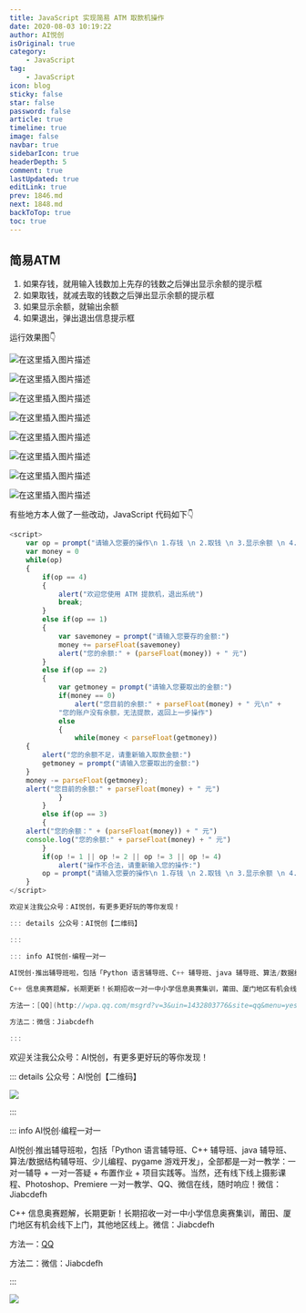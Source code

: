 ```yaml
---
title: JavaScript 实现简易 ATM 取款机操作
date: 2020-08-03 10:19:22
author: AI悦创
isOriginal: true
category: 
    - JavaScript
tag:
    - JavaScript
icon: blog
sticky: false
star: false
password: false
article: true
timeline: true
image: false
navbar: true
sidebarIcon: true
headerDepth: 5
comment: true
lastUpdated: true
editLink: true
prev: 1846.md
next: 1848.md
backToTop: true
toc: true
---
```


## 简易ATM
1. 如果存钱，就用输入钱数加上先存的钱数之后弹出显示余额的提示框
2. 如果取钱，就减去取的钱数之后弹出显示余额的提示框
3. 如果显示余额，就输出余额
4. 如果退出，弹出退出信息提示框

运行效果图👇

![在这里插入图片描述](./47.assets/aeddff074bbe4f5285f056cd034046bc.png)

![在这里插入图片描述](./47.assets/33fe9bb8b1444e8188fa7bdab0f5ae7e.png)

![在这里插入图片描述](./47.assets/d22f55df10394f34a65746b651d1be4b.png)

![在这里插入图片描述](./47.assets/b3bf36369b094dd2b2105a8337a9d598.png)

![在这里插入图片描述](./47.assets/b3ab67c85c2548f9adebb241e36933d0.png)

![在这里插入图片描述](./47.assets/9f6fa8fed91643469d1f04740ab7a579.png)

![在这里插入图片描述](./47.assets/9dc7e273c3ef4c599dd9db7afa0d3f55.png)



![在这里插入图片描述](./47.assets/fe49e835cb7c4c7a9377a53b87fe009b.png)

有些地方本人做了一些改动，JavaScript 代码如下👇

```javascript
<script>
    var op = prompt("请输入您要的操作\n 1.存钱 \n 2.取钱 \n 3.显示余额 \n 4.退出")
    var money = 0
    while(op)
    {
        if(op == 4) 
        {
            alert("欢迎您使用 ATM 提款机，退出系统")
            break;
        }
        else if(op == 1)
        {
            var savemoney = prompt("请输入您要存的金额:")
            money += parseFloat(savemoney)
            alert("您的余额:" + (parseFloat(money)) + " 元")
        }
        else if(op == 2)
        {
            var getmoney = prompt("请输入您要取出的金额:")
            if(money == 0)
                alert("您目前的余额:" + parseFloat(money) + " 元\n" +
	        "您的账户没有余额，无法提款，返回上一步操作")
            else
            {
                while(money < parseFloat(getmoney))
	{
	    alert("您的余额不足，请重新输入取款金额:")
	    getmoney = prompt("请输入您要取出的金额:")
	}
	money -= parseFloat(getmoney);
	alert("您目前的余额:" + parseFloat(money) + " 元")
            }
        }
        else if(op == 3)
        {
	alert("您的余额：" + (parseFloat(money)) + " 元")
	console.log("您的余额:" + parseFloat(money) + " 元")
        }
        if(op != 1 || op != 2 || op != 3 || op != 4)
            alert("操作不合法，请重新输入您的操作:")
        op = prompt("请输入您要的操作\n 1.存钱 \n 2.取钱 \n 3.显示余额 \n 4.退出")
    }
</script>
```


```java
欢迎关注我公众号：AI悦创，有更多更好玩的等你发现！

::: details 公众号：AI悦创【二维码】

:::

::: info AI悦创·编程一对一

AI悦创·推出辅导班啦，包括「Python 语言辅导班、C++ 辅导班、java 辅导班、算法/数据结构辅导班、少儿编程、pygame 游戏开发」，全部都是一对一教学：一对一辅导 + 一对一答疑 + 布置作业 + 项目实践等。当然，还有线下线上摄影课程、Photoshop、Premiere 一对一教学、QQ、微信在线，随时响应！微信：Jiabcdefh

C++ 信息奥赛题解，长期更新！长期招收一对一中小学信息奥赛集训，莆田、厦门地区有机会线下上门，其他地区线上。微信：Jiabcdefh

方法一：[QQ](http://wpa.qq.com/msgrd?v=3&uin=1432803776&site=qq&menu=yes)

方法二：微信：Jiabcdefh

:::
```

欢迎关注我公众号：AI悦创，有更多更好玩的等你发现！

::: details 公众号：AI悦创【二维码】

![](/gzh.jpg)

:::

::: info AI悦创·编程一对一

AI悦创·推出辅导班啦，包括「Python 语言辅导班、C++ 辅导班、java 辅导班、算法/数据结构辅导班、少儿编程、pygame 游戏开发」，全部都是一对一教学：一对一辅导 + 一对一答疑 + 布置作业 + 项目实践等。当然，还有线下线上摄影课程、Photoshop、Premiere 一对一教学、QQ、微信在线，随时响应！微信：Jiabcdefh

C++ 信息奥赛题解，长期更新！长期招收一对一中小学信息奥赛集训，莆田、厦门地区有机会线下上门，其他地区线上。微信：Jiabcdefh

方法一：[QQ](http://wpa.qq.com/msgrd?v=3&uin=1432803776&site=qq&menu=yes)

方法二：微信：Jiabcdefh

:::

![](/zsxq.jpg)



